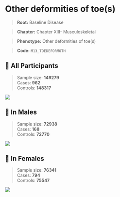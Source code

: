 # Other deformities of toe(s)

> **Root:** Baseline Disease  

> **Chapter:** Chapter XIII- Musculoskeletal  

> **Phenotype:** Other deformities of toe(s)  

> **Code:** `M13_TOEDEFORMOTH`

## 🧪 All Participants  
> Sample size: **149279**  
> Cases: **962**  
> Controls: **148317**
<img src="/Disease/Figures/ALL/Incidence/M13_TOEDEFORMOTH.png"/>
<CsvTable src="/Disease_Data/ALL/Incidence/COX_M13_TOEDEFORMOTH.csv" label="🔍 View full results" />

## 👨 In Males  
> Sample size: **72938**  
> Cases: **168**  
> Controls: **72770**
<img src="/Disease/Figures/Male/Incidence/M13_TOEDEFORMOTH.png"/>
<CsvTable src="/Disease_Data/Male/Incidence/COX_M13_TOEDEFORMOTH.csv" label="🔍 View full results" />

## 👩 In Females  
> Sample size: **76341**  
> Cases: **794**  
> Controls: **75547**
<img src="/Disease/Figures/Female/Incidence/M13_TOEDEFORMOTH.png"/>
<CsvTable src="/Disease_Data/Female/Incidence/COX_M13_TOEDEFORMOTH.csv" label="🔍 View full results" />
